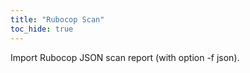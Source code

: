 ```yaml
---
title: "Rubocop Scan"
toc_hide: true
---
```

Import Rubocop JSON scan report (with option -f json).

